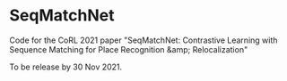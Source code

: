 # SeqMatchNet
Code for the CoRL 2021 paper "SeqMatchNet: Contrastive Learning with Sequence Matching for Place Recognition \&amp; Relocalization"

To be release by 30 Nov 2021.

